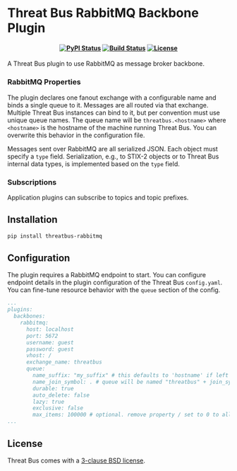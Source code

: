 Threat Bus RabbitMQ Backbone Plugin
===================================

<h4 align="center">

[![PyPI Status][pypi-badge]][pypi-url]
[![Build Status][ci-badge]][ci-url]
[![License][license-badge]][license-url]

</h4>

A Threat Bus plugin to use RabbitMQ as message broker backbone.

### RabbitMQ Properties

The plugin declares one fanout exchange with a configurable name and binds a
single queue to it. Messages are all routed via that exchange. Multiple Threat
Bus instances can bind to it, but per convention must use unique queue names.
The queue name will be `threatbus.<hostname>` where `<hostname>` is the
hostname of the machine running Threat Bus. You can overwrite this behavior in
the configuration file.

Messages sent over RabbitMQ are all serialized JSON. Each object must specify a
`type` field. Serialization, e.g., to STIX-2 objects or to Threat Bus internal
data types, is implemented based on the `type` field.

### Subscriptions

Application plugins can subscribe to topics and topic prefixes.

## Installation

```sh
pip install threatbus-rabbitmq
```

## Configuration

The plugin requires a RabbitMQ endpoint to start. You can configure endpoint
details in the plugin configuration of the Threat Bus `config.yaml`. You can
fine-tune resource behavior with the `queue` section of the config. 

```yaml
...
plugins:
  backbones:
    rabbitmq:
      host: localhost
      port: 5672
      username: guest
      password: guest
      vhost: /
      exchange_name: threatbus
      queue:
        name_suffix: "my_suffix" # this defaults to 'hostname' if left blank
        name_join_symbol: . # queue will be named "threatbus" + join_symbol + name_suffix
        durable: true
        auto_delete: false
        lazy: true
        exclusive: false
        max_items: 100000 # optional. remove property / set to 0 to allow infinite length
...
```


## License

Threat Bus comes with a [3-clause BSD license][license-url].

[pypi-badge]: https://img.shields.io/pypi/v/threatbus-rabbitmq.svg
[pypi-url]: https://pypi.org/project/threatbus-rabbitmq
[ci-url]: https://github.com/tenzir/threatbus/actions?query=branch%3Amaster
[ci-badge]: https://github.com/tenzir/threatbus/workflows/Python%20Egg/badge.svg?branch=master
[license-badge]: https://img.shields.io/badge/license-BSD-blue.svg
[license-url]: https://github.com/tenzir/threatbus/blob/master/COPYING
